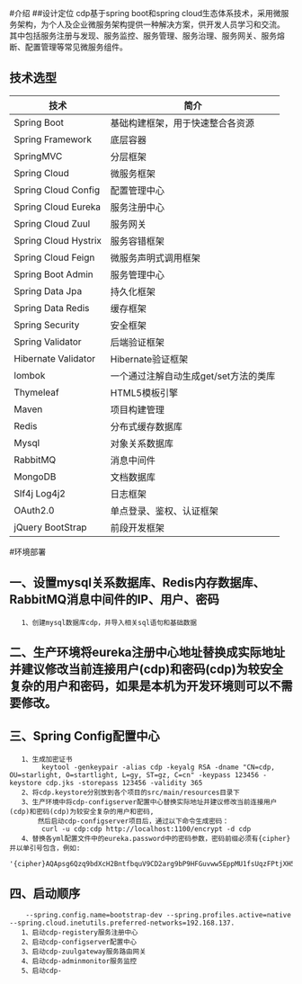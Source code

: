 #介绍
##设计定位
cdp基于spring boot和spring cloud生态体系技术，采用微服务架构，为个人及企业微服务架构提供一种解决方案，供开发人员学习和交流。
其中包括服务注册与发现、服务监控、服务管理、服务治理、服务网关、服务熔断、配置管理等常见微服务组件。

## 技术选型
技术 | 简介 
---- | ------
Spring Boot | 基础构建框架，用于快速整合各资源 
Spring Framework | 底层容器 
SpringMVC | 分层框架 
Spring Cloud | 微服务框架 
Spring Cloud Config | 配置管理中心 
Spring Cloud Eureka | 服务注册中心 
Spring Cloud Zuul | 服务网关 
Spring Cloud Hystrix | 服务容错框架 
Spring Cloud Feign | 微服务声明式调用框架 
Spring Boot Admin | 服务管理中心 
Spring Data Jpa | 持久化框架 
Spring Data Redis | 缓存框架 
Spring Security| 安全框架 
Spring Validator | 后端验证框架 
Hibernate Validator | Hibernate验证框架 
lombok | 一个通过注解自动生成get/set方法的类库 
Thymeleaf | HTML5模板引擎  
Maven | 项目构建管理  
Redis | 分布式缓存数据库 
Mysql | 对象关系数据库 
RabbitMQ | 消息中间件
MongoDB | 文档数据库
Slf4j Log4j2 | 日志框架
OAuth2.0 | 单点登录、鉴权、认证框架
jQuery BootStrap | 前段开发框架
#环境部署
## 一、设置mysql关系数据库、Redis内存数据库、RabbitMQ消息中间件的IP、用户、密码
       1、创建mysql数据库cdp，并导入相关sql语句和基础数据
## 二、生产环境将eureka注册中心地址替换成实际地址并建议修改当前连接用户(cdp)和密码(cdp)为较安全复杂的用户和密码，如果是本机为开发环境则可以不需要修改。
## 三、Spring Config配置中心
       1、生成加密证书
            keytool -genkeypair -alias cdp -keyalg RSA -dname "CN=cdp, OU=starlight, O=startlight, L=gy, ST=gz, C=cn" -keypass 123456 -keystore cdp.jks -storepass 123456 -validity 365
       2、将cdp.keystore分别放到各个项目的src/main/resources目录下
       3、生产环境中将cdp-configserver配置中心替换实际地址并建议修改当前连接用户(cdp)和密码(cdp)为较安全复杂的用户和密码,
           然后启动cdp-configserver项目后，通过以下命令生成密码：
            curl -u cdp:cdp http://localhost:1100/encrypt -d cdp
       4、替换各yml配置文件中的eureka.password中的密码参数，密码前缀必须有{cipher}并以单引号包含，例如:
            '{cipher}AQApsg6Qzq9bdXcH2BntfbquV9CD2arg9bP9HFGuvww5EppMU1fsUqzFPtjXH5Gblkj7tE5N4/p1zIp5KpTZwDAM8wxLNrK8m9626Rb1eAlEG4Cfs8aJqoYi8LItfTo/QA1u8zoJKdcFZ4xe77CQBDhUiJ36m+Q8s2ItFMZHsM1dC2NsiuCB9D8f74a2DFeoLSyvkSeSE9jQr2tv8COy0NtpLChmgFL4dM4ffTwiPx7cMsdoabL/C2CD9YqQLfk6TChrNq9xjvfXUhiRcekzXd2ccHqnZ9trEtKzaRfmEOWUNsmnlwMjY/Lz8I9wnWo8ZHB+hxoP2uyqw4twx2NnILERVLKFO1ZqhVsrMxOBEjX8ccAqeYbnEDYTXqYl4b3o='
## 四、启动顺序
        --spring.config.name=bootstrap-dev --spring.profiles.active=native --spring.cloud.inetutils.preferred-networks=192.168.137.
       1、启动cdp-registery服务注册中心
       2、启动cdp-configserver配置中心
       3、启动cdp-zuulgateway服务路由网关
       4、启动cdp-adminmonitor服务监控
       5、启动cdp-
